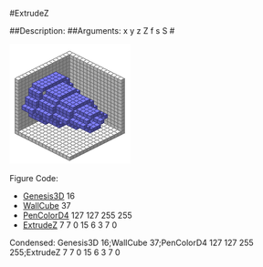 #ExtrudeZ

##Description: <x> <y> <z1> <z2> <Shape> <StartScale> <StopScale> <Skips>
##Arguments: x y z Z f s S #

![](ExtrudeZ-Iso.png)

Figure Code:
- [Genesis3D](Genesis3D.md) 16
- [WallCube](WallCube.md) 37
- [PenColorD4](PenColorD4.md) 127 127 255 255
- [ExtrudeZ](ExtrudeZ.md) 7 7 0 15 6 3 7 0

Condensed: Genesis3D 16;WallCube 37;PenColorD4 127 127 255 255;ExtrudeZ 7 7 0 15 6 3 7 0

